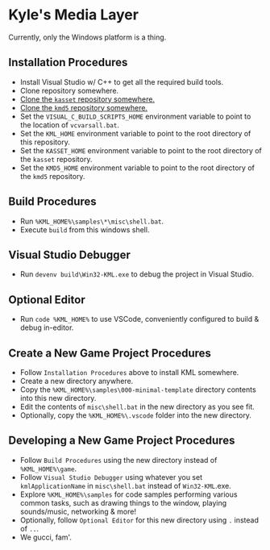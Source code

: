 # Kyle's Media Layer
Currently, only the Windows platform is a thing.

## Installation Procedures
- Install Visual Studio w/ C++ to get all the required build tools.
- Clone repository somewhere.
- [Clone the `kasset` repository somewhere.](https://github.com/k6l2/kasset)
- [Clone the `kmd5` repository somewhere.](https://github.com/k6l2/kmd5)
- Set the `VISUAL_C_BUILD_SCRIPTS_HOME` environment variable to point to the
	location of `vcvarsall.bat`.
- Set the `KML_HOME` environment variable to point to the root directory of this
	repository.
- Set the `KASSET_HOME` environment variable to point to the root directory of 
	the `kasset` repository.
- Set the `KMD5_HOME` environment variable to point to the root directory of 
	the `kmd5` repository.

## Build Procedures
- Run `%KML_HOME%\samples\*\misc\shell.bat`.
- Execute `build` from this windows shell.

## Visual Studio Debugger
- Run `devenv build\Win32-KML.exe` to debug the project in Visual Studio.

## Optional Editor
- Run `code %KML_HOME%` to use VSCode, conveniently configured to build & debug 
	in-editor.

## Create a New Game Project Procedures
- Follow `Installation Procedures` above to install KML somewhere.
- Create a new directory anywhere.
- Copy the `%KML_HOME%\samples\000-minimal-template` directory contents into 
	this new directory.
- Edit the contents of `misc\shell.bat` in the new directory as you see fit.
- Optionally, copy the `%KML_HOME%\.vscode` folder into the new directory.

## Developing a New Game Project Procedures
- Follow `Build Procedures` using the new directory instead of 
	`%KML_HOME%\game`.
- Follow `Visual Studio Debugger` using whatever you set `kmlApplicationName` in 
	`misc\shell.bat` instead of `Win32-KML`.exe.
- Explore `%KML_HOME%\samples` for code samples performing various common tasks, 
	such as drawing things to the window, playing sounds/music, networking & 
	more!
- Optionally, follow `Optional Editor` for this new directory using `.` instead 
	of `..`.
- We gucci, fam'.